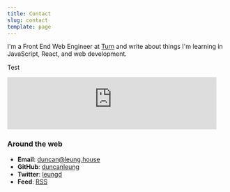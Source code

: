 ```yaml
---
title: Contact
slug: contact
template: page
---
```


I'm a Front End Web Engineer at <a href="https://www.turncar.com/en-us/" target="_blank">Turn</a> and write about things I'm learning in JavaScript, React, and web development.

Test

<div class="centered-iframe">
  <iframe
    width="480"
    height="120"
    src="https://duncanleung.substack.com/embed"
    frameborder="0"
    scrolling="no"
  ></iframe>
</div>

### Around the web

- **Email**: <a href="mailto:duncan[AT]leung[DOT]house" target="_blank">duncan@leung.house</a>
- **GitHub**: <a href="https://github.com/duncanleung" target="_blank">duncanleung</a>
- **Twitter**: <a href="https://twitter.com/leungd" target="_blank">leungd</a>
- **Feed**: <a href="https://duncanleung.com/rss.xml" target="_blank">RSS</a>
